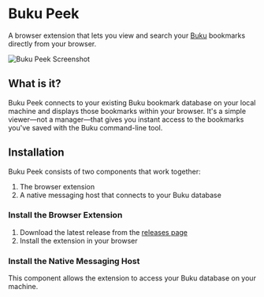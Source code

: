 # Buku Peek

A browser extension that lets you view and search your [Buku](https://github.com/jarun/buku) bookmarks directly from your browser.

![Buku Peek Screenshot](path/to/screenshot.png)

## What is it?

Buku Peek connects to your existing Buku bookmark database on your local machine and displays those bookmarks within your browser. It's a simple viewer—not a manager—that gives you instant access to the bookmarks you've saved with the Buku command-line tool.

## Installation

Buku Peek consists of two components that work together:

1. The browser extension
2. A native messaging host that connects to your Buku database

### Install the Browser Extension

1. Download the latest release from the [releases page](https://github.com/heraclitan/buku-peek/releases)
2. Install the extension in your browser

### Install the Native Messaging Host

This component allows the extension to access your Buku database on your machine.
